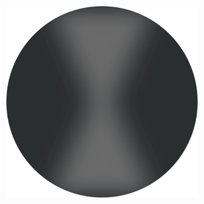 <div align="center">
  <img src="https://github.com/tifye/tifye/blob/e3707f012f80c4a8bbcf155b589543c46e0d9fdf/youtube_activity.svg" />
</div>
